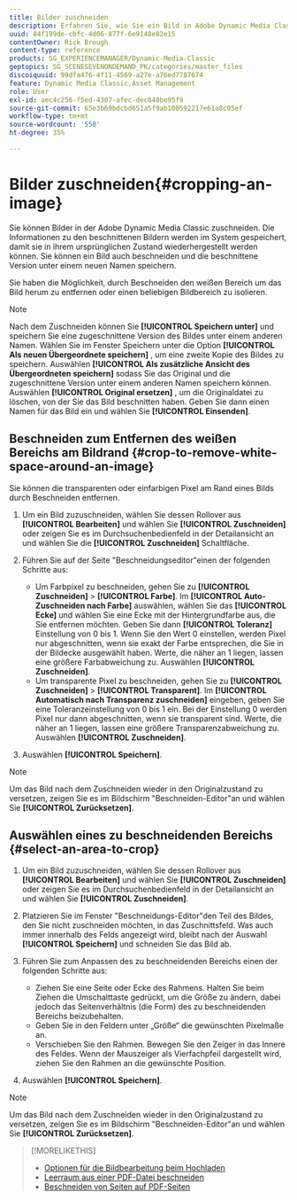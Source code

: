 ```yaml
---
title: Bilder zuschneiden
description: Erfahren Sie, wie Sie ein Bild in Adobe Dynamic Media Classic zuschneiden.
uuid: 84f199de-cbfc-4d06-877f-6e9148e82e15
contentOwner: Rick Brough
content-type: reference
products: SG_EXPERIENCEMANAGER/Dynamic-Media-Classic
geptopics: SG_SCENESEVENONDEMAND_PK/categories/master_files
discoiquuid: 99dfa476-4f11-4569-a27e-a76ed7787674
feature: Dynamic Media Classic,Asset Management
role: User
exl-id: aec4c256-f5ed-4307-afec-dec848be95f9
source-git-commit: 65e3b69bdcbd651a5f9ab100592217e61a8c05ef
workflow-type: tm+mt
source-wordcount: '550'
ht-degree: 35%

---
```


# Bilder zuschneiden{#cropping-an-image}

Sie können Bilder in der Adobe Dynamic Media Classic zuschneiden. Die Informationen zu den beschnittenen Bildern werden im System gespeichert, damit sie in ihrem ursprünglichen Zustand wiederhergestellt werden können. Sie können ein Bild auch beschneiden und die beschnittene Version unter einem neuen Namen speichern.

Sie haben die Möglichkeit, durch Beschneiden den weißen Bereich um das Bild herum zu entfernen oder einen beliebigen Bildbereich zu isolieren.

>[!NOTE]
>
>Nach dem Zuschneiden können Sie **[!UICONTROL Speichern unter]** und speichern Sie eine zugeschnittene Version des Bildes unter einem anderen Namen. Wählen Sie im Fenster Speichern unter die Option **[!UICONTROL Als neuen Übergeordnete speichern]** , um eine zweite Kopie des Bildes zu speichern. Auswählen **[!UICONTROL Als zusätzliche Ansicht des Übergeordneten speichern]** sodass Sie das Original und die zugeschnittene Version unter einem anderen Namen speichern können. Auswählen **[!UICONTROL Original ersetzen]** , um die Originaldatei zu löschen, von der Sie das Bild beschnitten haben. Geben Sie dann einen Namen für das Bild ein und wählen Sie **[!UICONTROL Einsenden]**.

## Beschneiden zum Entfernen des weißen Bereichs am Bildrand {#crop-to-remove-white-space-around-an-image}

Sie können die transparenten oder einfarbigen Pixel am Rand eines Bilds durch Beschneiden entfernen.

1. Um ein Bild zuzuschneiden, wählen Sie dessen Rollover aus **[!UICONTROL Bearbeiten]** und wählen Sie **[!UICONTROL Zuschneiden]** oder zeigen Sie es im Durchsuchenbedienfeld in der Detailansicht an und wählen Sie die **[!UICONTROL Zuschneiden]** Schaltfläche.
1. Führen Sie auf der Seite &quot;Beschneidungseditor&quot;einen der folgenden Schritte aus:

   * Um Farbpixel zu beschneiden, gehen Sie zu **[!UICONTROL Zuschneiden]** > **[!UICONTROL Farbe]**. Im **[!UICONTROL Auto-Zuschneiden nach Farbe]** auswählen, wählen Sie das **[!UICONTROL Ecke]** und wählen Sie eine Ecke mit der Hintergrundfarbe aus, die Sie entfernen möchten. Geben Sie dann **[!UICONTROL Toleranz]** Einstellung von 0 bis 1. Wenn Sie den Wert 0 einstellen, werden Pixel nur abgeschnitten, wenn sie exakt der Farbe entsprechen, die Sie in der Bildecke ausgewählt haben. Werte, die näher an 1 liegen, lassen eine größere Farbabweichung zu. Auswählen **[!UICONTROL Zuschneiden]**.
   * Um transparente Pixel zu beschneiden, gehen Sie zu **[!UICONTROL Zuschneiden]** > **[!UICONTROL Transparent]**. Im **[!UICONTROL Automatisch nach Transparenz zuschneiden]** eingeben, geben Sie eine Toleranzeinstellung von 0 bis 1 ein. Bei der Einstellung 0 werden Pixel nur dann abgeschnitten, wenn sie transparent sind. Werte, die näher an 1 liegen, lassen eine größere Transparenzabweichung zu. Auswählen **[!UICONTROL Zuschneiden]**.

1. Auswählen **[!UICONTROL Speichern]**.

>[!NOTE]
>
>Um das Bild nach dem Zuschneiden wieder in den Originalzustand zu versetzen, zeigen Sie es im Bildschirm &quot;Beschneiden-Editor&quot;an und wählen Sie **[!UICONTROL Zurücksetzen]**.

## Auswählen eines zu beschneidenden Bereichs {#select-an-area-to-crop}

1. Um ein Bild zuzuschneiden, wählen Sie dessen Rollover aus **[!UICONTROL Bearbeiten]** und wählen Sie **[!UICONTROL Zuschneiden]** oder zeigen Sie es im Durchsuchenbedienfeld in der Detailansicht an und wählen Sie **[!UICONTROL Zuschneiden]**.

1. Platzieren Sie im Fenster &quot;Beschneidungs-Editor&quot;den Teil des Bildes, den Sie nicht zuschneiden möchten, in das Zuschnittsfeld. Was auch immer innerhalb des Felds angezeigt wird, bleibt nach der Auswahl **[!UICONTROL Speichern]** und schneiden Sie das Bild ab.
1. Führen Sie zum Anpassen des zu beschneidenden Bereichs einen der folgenden Schritte aus:

   * Ziehen Sie eine Seite oder Ecke des Rahmens. Halten Sie beim Ziehen die Umschalttaste gedrückt, um die Größe zu ändern, dabei jedoch das Seitenverhältnis (die Form) des zu beschneidenden Bereichs beizubehalten.
   * Geben Sie in den Feldern unter „Größe“ die gewünschten Pixelmaße an.
   * Verschieben Sie den Rahmen. Bewegen Sie den Zeiger in das Innere des Feldes. Wenn der Mauszeiger als Vierfachpfeil dargestellt wird, ziehen Sie den Rahmen an die gewünschte Position.

1. Auswählen **[!UICONTROL Speichern]**.

>[!NOTE]
>
>Um das Bild nach dem Zuschneiden wieder in den Originalzustand zu versetzen, zeigen Sie es im Bildschirm &quot;Beschneiden-Editor&quot;an und wählen Sie **[!UICONTROL Zurücksetzen]**.

>[!MORELIKETHIS]
>
>* [Optionen für die Bildbearbeitung beim Hochladen](image-editing-options-upload.md#image-editing-options-at-upload)
>* [Leerraum aus einer PDF-Datei beschneiden](pdfs.md#cropping_white_space_from_a_pdf_file)
>* [Beschneiden von Seiten auf PDF-Seiten](pdfs.md#cropping_from_the_sides_of_pdf_pages)

